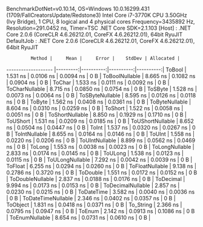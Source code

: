 
BenchmarkDotNet=v0.10.14, OS=Windows 10.0.16299.431 (1709/FallCreatorsUpdate/Redstone3)
Intel Core i7-3770K CPU 3.50GHz (Ivy Bridge), 1 CPU, 8 logical and 4 physical cores
Frequency=3435892 Hz, Resolution=291.0452 ns, Timer=TSC
.NET Core SDK=2.1.103
  [Host]     : .NET Core 2.0.6 (CoreCLR 4.6.26212.01, CoreFX 4.6.26212.01), 64bit RyuJIT
  DefaultJob : .NET Core 2.0.6 (CoreCLR 4.6.26212.01, CoreFX 4.6.26212.01), 64bit RyuJIT


             Method |     Mean |     Error |    StdDev | Allocated |
------------------- |---------:|----------:|----------:|----------:|
             ToBool | 1.531 ns | 0.0106 ns | 0.0094 ns |       0 B |
     ToBoolNullable | 8.665 ns | 0.1082 ns | 0.0904 ns |       0 B |
             ToChar | 1.533 ns | 0.0111 ns | 0.0092 ns |       0 B |
     ToCharNullable | 8.715 ns | 0.0850 ns | 0.0754 ns |       0 B |
            ToSByte | 1.528 ns | 0.0073 ns | 0.0064 ns |       0 B |
    ToSByteNullable | 8.595 ns | 0.0126 ns | 0.0118 ns |       0 B |
             ToByte | 1.562 ns | 0.0408 ns | 0.0361 ns |       0 B |
     ToByteNullable | 8.604 ns | 0.0310 ns | 0.0259 ns |       0 B |
            ToShort | 1.522 ns | 0.0058 ns | 0.0051 ns |       0 B |
    ToShortNullable | 8.850 ns | 0.1929 ns | 0.1710 ns |       0 B |
           ToUShort | 1.531 ns | 0.0209 ns | 0.0185 ns |       0 B |
   ToUShortNullable | 8.652 ns | 0.0504 ns | 0.0447 ns |       0 B |
              ToInt | 1.537 ns | 0.0320 ns | 0.0267 ns |       0 B |
      ToIntNullable | 8.655 ns | 0.0164 ns | 0.0146 ns |       0 B |
             ToUInt | 1.558 ns | 0.0220 ns | 0.0206 ns |       0 B |
     ToUIntNullable | 8.899 ns | 0.0562 ns | 0.0469 ns |       0 B |
             ToLong | 1.553 ns | 0.0038 ns | 0.0023 ns |       0 B |
     ToLongNullable | 2.833 ns | 0.0174 ns | 0.0145 ns |       0 B |
            ToULong | 1.538 ns | 0.0123 ns | 0.0115 ns |       0 B |
    ToULongNullable | 7.292 ns | 0.0042 ns | 0.0039 ns |       0 B |
            ToFloat | 6.255 ns | 0.0294 ns | 0.0260 ns |       0 B |
    ToFloatNullable | 9.138 ns | 0.2786 ns | 0.3720 ns |       0 B |
           ToDouble | 1.551 ns | 0.0172 ns | 0.0152 ns |       0 B |
   ToDoubleNullable | 2.837 ns | 0.0188 ns | 0.0176 ns |       0 B |
          ToDecimal | 9.994 ns | 0.0173 ns | 0.0153 ns |       0 B |
  ToDecimalNullable | 2.857 ns | 0.0230 ns | 0.0215 ns |       0 B |
         ToDateTime | 3.582 ns | 0.0040 ns | 0.0036 ns |       0 B |
 ToDateTimeNullable | 2.346 ns | 0.0402 ns | 0.0357 ns |       0 B |
           ToObject | 1.831 ns | 0.0418 ns | 0.0371 ns |       0 B |
          To_String | 2.366 ns | 0.0795 ns | 0.0947 ns |       0 B |
             ToEnum | 2.142 ns | 0.0913 ns | 0.1086 ns |       0 B |
     ToEnumNullable | 8.654 ns | 0.0731 ns | 0.0610 ns |       0 B |
